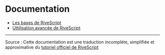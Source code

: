 # Documentation

- [Les bases de RiveScript](/docs/rivescript-base.md)
- [Uttilisation avancée de RiveScript](/docs/rivescript-avance.md)


---

Source : Cette documentation est une traduction incomplète, simplifiée et approximative du [tutoriel officiel de RiveScript](https://www.rivescript.com/docs/tutorial)

